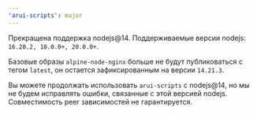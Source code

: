 ```yaml
---
'arui-scripts': major
---
```


Прекращена поддержка nodejs@14.
Поддерживаемые версии nodejs: `16.20.2, 18.0.0+, 20.0.0+`.

Базовые образы `alpine-node-nginx` больше не будут публиковаться с тегом `latest`, он остается зафиксированным на версии `14.21.3`.

Вы можете продолжать использовать `arui-scripts` с nodejs@14, но мы не будем исправлять ошибки, связанные с этой версией nodejs.
Совместимость peer зависимостей не гарантируется.
